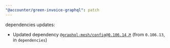 ```yaml
---
"@accounter/green-invoice-graphql": patch
---
```

dependencies updates:
  - Updated dependency [`@graphql-mesh/config@0.106.14` ↗︎](https://www.npmjs.com/package/@graphql-mesh/config/v/0.106.14) (from `0.106.13`, in `dependencies`)
